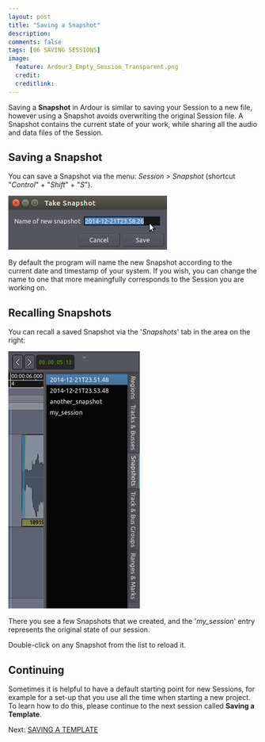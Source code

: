 ```yaml
---
layout: post
title: "Saving a Snapshot"
description:
comments: false 
tags: [06 SAVING SESSIONS]
image:
  feature: Ardour3_Empty_Session_Transparent.png
  credit:  
  creditlink:  
---
```


Saving a **Snapshot** in Ardour is similar to saving your Session to a
new file, however using a Snapshot avoids overwriting the original
Session file. A Snapshot contains the current state of your work, while
sharing all the audio and data files of the Session.

## Saving a Snapshot

You can save a Snapshot via the menu: *Session > Snapshot* (shortcut "*Control*" + "*Shift*" + "*S*").

![snapshots](../images/Ardour3_Snapshots1.png)

By default the program will name the new Snapshot according to the
current date and timestamp of your system. If you wish, you can change
the name to one that more meaningfully corresponds to the Session you
are working on.

## Recalling Snapshots

You can recall a saved Snapshot via the '*Snapshots*' tab in the area on
the right:

![snapshot2](../images/Ardour3_Snapshot2.png)

There you see a few Snapshots that we created, and the '*my_session*' entry
represents the original state of our session.

Double-click on any Snapshot from the list to reload it.

## Continuing

Sometimes it is helpful to have a default starting point for new
Sessions, for example for a set-up that you use all the time when starting a new project. To learn how
to do this, please continue to the next session called **Saving a Template**. 

Next: [SAVING A TEMPLATE](../saving-a-template)

